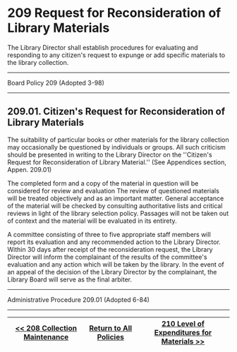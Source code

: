# 209 Request for Reconsideration of Library Materials

The Library Director shall establish procedures for evaluating and responding to any citizen's request to expunge or add specific materials to the library collection.

---

Board Policy 209 (Adopted 3-98)

---

## 209.01. Citizen's Request for Reconsideration of Library Materials

The suitability of particular books or other materials for the library collection may occasionally be questioned by individuals or groups. All such criticism should be presented in writing to the Library Director on the ''Citizen's Request for Reconsideration of Library Material.'' (See Appendices section, Appen. 209.01)

The completed form and a copy of the material in question will be considered for review and evaluation The review of questioned materials will be treated objectively and as an important matter. General acceptance of the material will be checked by consulting authoritative lists and critical reviews in light of the library selection policy. Passages will not be taken out of context and the material will be evaluated in its entirety.

A committee consisting of three to five appropriate staff members will report its evaluation and any recommended action to the Library Director. Within 30 days after receipt of the reconsideration request, the Library Director will inform the complainant of the results of the committee's evaluation and any action which will be taken by the library. In the event of an appeal of the decision of the Library Director by the complainant, the Library Board will serve as the final arbiter.

---

Administrative Procedure 209.01 (Adopted 6-84)

---
[<< 208 Collection Maintenance](/policies/200-collection-development/208.md) | [Return to All Policies](/policies/) | [210 Level of Expenditures for Materials >>](/policies/200-collection-development/210.md)
--- | --- | ---
